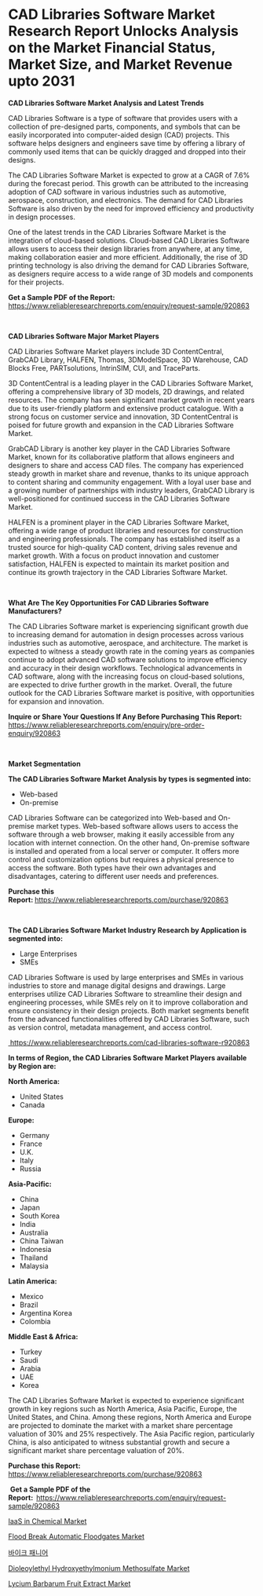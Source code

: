 <p><h1>CAD Libraries Software Market Research Report Unlocks Analysis on the Market Financial Status, Market Size, and Market Revenue upto 2031</h1></p><p><strong>CAD Libraries Software Market Analysis and Latest Trends</strong></p>
<p><p>CAD Libraries Software is a type of software that provides users with a collection of pre-designed parts, components, and symbols that can be easily incorporated into computer-aided design (CAD) projects. This software helps designers and engineers save time by offering a library of commonly used items that can be quickly dragged and dropped into their designs.</p><p>The CAD Libraries Software Market is expected to grow at a CAGR of 7.6% during the forecast period. This growth can be attributed to the increasing adoption of CAD software in various industries such as automotive, aerospace, construction, and electronics. The demand for CAD Libraries Software is also driven by the need for improved efficiency and productivity in design processes.</p><p>One of the latest trends in the CAD Libraries Software Market is the integration of cloud-based solutions. Cloud-based CAD Libraries Software allows users to access their design libraries from anywhere, at any time, making collaboration easier and more efficient. Additionally, the rise of 3D printing technology is also driving the demand for CAD Libraries Software, as designers require access to a wide range of 3D models and components for their projects.</p></p>
<p><strong>Get a Sample PDF of the Report:&nbsp;</strong> <a href="https://www.reliableresearchreports.com/enquiry/request-sample/920863">https://www.reliableresearchreports.com/enquiry/request-sample/920863</a></p>
<p>&nbsp;</p>
<p><strong>CAD Libraries Software Major Market Players</strong></p>
<p><p>CAD Libraries Software Market players include 3D ContentCentral, GrabCAD Library, HALFEN, Thomas, 3DModelSpace, 3D Warehouse, CAD Blocks Free, PARTsolutions, IntrinSIM, CUI, and TraceParts. </p><p>3D ContentCentral is a leading player in the CAD Libraries Software Market, offering a comprehensive library of 3D models, 2D drawings, and related resources. The company has seen significant market growth in recent years due to its user-friendly platform and extensive product catalogue. With a strong focus on customer service and innovation, 3D ContentCentral is poised for future growth and expansion in the CAD Libraries Software Market.</p><p>GrabCAD Library is another key player in the CAD Libraries Software Market, known for its collaborative platform that allows engineers and designers to share and access CAD files. The company has experienced steady growth in market share and revenue, thanks to its unique approach to content sharing and community engagement. With a loyal user base and a growing number of partnerships with industry leaders, GrabCAD Library is well-positioned for continued success in the CAD Libraries Software Market.</p><p>HALFEN is a prominent player in the CAD Libraries Software Market, offering a wide range of product libraries and resources for construction and engineering professionals. The company has established itself as a trusted source for high-quality CAD content, driving sales revenue and market growth. With a focus on product innovation and customer satisfaction, HALFEN is expected to maintain its market position and continue its growth trajectory in the CAD Libraries Software Market.</p></p>
<p>&nbsp;</p>
<p><strong>What Are The Key Opportunities For CAD Libraries Software Manufacturers?</strong></p>
<p><p>The CAD Libraries Software market is experiencing significant growth due to increasing demand for automation in design processes across various industries such as automotive, aerospace, and architecture. The market is expected to witness a steady growth rate in the coming years as companies continue to adopt advanced CAD software solutions to improve efficiency and accuracy in their design workflows. Technological advancements in CAD software, along with the increasing focus on cloud-based solutions, are expected to drive further growth in the market. Overall, the future outlook for the CAD Libraries Software market is positive, with opportunities for expansion and innovation.</p></p>
<p><strong>Inquire or Share Your Questions If Any Before Purchasing This Report:</strong> <a href="https://www.reliableresearchreports.com/enquiry/pre-order-enquiry/920863">https://www.reliableresearchreports.com/enquiry/pre-order-enquiry/920863</a></p>
<p>&nbsp;</p>
<p><strong>Market Segmentation</strong></p>
<p><strong>The CAD Libraries Software Market Analysis by types is segmented into:</strong></p>
<p><ul><li>Web-based</li><li>On-premise</li></ul></p>
<p><p>CAD Libraries Software can be categorized into Web-based and On-premise market types. Web-based software allows users to access the software through a web browser, making it easily accessible from any location with internet connection. On the other hand, On-premise software is installed and operated from a local server or computer. It offers more control and customization options but requires a physical presence to access the software. Both types have their own advantages and disadvantages, catering to different user needs and preferences.</p></p>
<p><strong>Purchase this Report:&nbsp;</strong><a href="https://www.reliableresearchreports.com/purchase/920863">https://www.reliableresearchreports.com/purchase/920863</a></p>
<p>&nbsp;</p>
<p><strong>The CAD Libraries Software Market Industry Research by Application is segmented into:</strong></p>
<p><ul><li>Large Enterprises</li><li>SMEs</li></ul></p>
<p><p>CAD Libraries Software is used by large enterprises and SMEs in various industries to store and manage digital designs and drawings. Large enterprises utilize CAD Libraries Software to streamline their design and engineering processes, while SMEs rely on it to improve collaboration and ensure consistency in their design projects. Both market segments benefit from the advanced functionalities offered by CAD Libraries Software, such as version control, metadata management, and access control.</p></p>
<p><a href="https://www.reliableresearchreports.com/cad-libraries-software-r920863">&nbsp;https://www.reliableresearchreports.com/cad-libraries-software-r920863</a></p>
<p><strong>In terms of Region, the CAD Libraries Software Market Players available by Region are:</strong></p>
<p>
    <p> <strong> North America: </strong>
        <ul>
            <li>United States</li>
            <li>Canada</li>
        </ul>
        </p> 
    <p> <strong> Europe: </strong>
        <ul>
            <li>Germany</li>
            <li>France</li>
            <li>U.K.</li>
            <li>Italy</li>
            <li>Russia</li>
        </ul>
        </p> 
    <p> <strong> Asia-Pacific: </strong>
        <ul>
            <li>China</li>
            <li>Japan</li>
            <li>South Korea</li>
            <li>India</li>
            <li>Australia</li>
            <li>China Taiwan</li>
            <li>Indonesia</li>
            <li>Thailand</li>
            <li>Malaysia</li>
        </ul>
        </p> 
    <p> <strong> Latin America: </strong>
        <ul>
            <li>Mexico</li>
            <li>Brazil</li>
            <li>Argentina Korea</li>
            <li>Colombia</li>
        </ul>
        </p> 
    <p> <strong> Middle East & Africa: </strong>
        <ul>
            <li>Turkey</li>
            <li>Saudi</li>
            <li>Arabia</li>
            <li>UAE</li>
            <li>Korea</li>
        </ul>
    </p>
    </p>
<p><p>The CAD Libraries Software Market is expected to experience significant growth in key regions such as North America, Asia Pacific, Europe, the United States, and China. Among these regions, North America and Europe are projected to dominate the market with a market share percentage valuation of 30% and 25% respectively. The Asia Pacific region, particularly China, is also anticipated to witness substantial growth and secure a significant market share percentage valuation of 20%.</p></p>
<p><strong>Purchase this Report: </strong><a href="https://www.reliableresearchreports.com/purchase/920863">https://www.reliableresearchreports.com/purchase/920863</a></p>
<p>&nbsp;<strong>Get a Sample PDF of the Report:&nbsp;&nbsp;</strong><a href="https://www.reliableresearchreports.com/enquiry/request-sample/920863">https://www.reliableresearchreports.com/enquiry/request-sample/920863</a></p>
<p><strong></strong></p>
<p><p><a href="https://github.com/seekum/Market-Research-Report-List-2/blob/main/iaas-in-chemical-market.md">IaaS in Chemical Market</a></p><p><a href="https://github.com/nancykennedykellievqfqt2/Market-Research-Report-List-2/blob/main/flood-break-automatic-floodgates-market.md">Flood Break Automatic Floodgates Market</a></p><p><a href="https://github.com/durgin521/Market-Research-Report-List-1/blob/main/768054954125.md">바이크 패니어</a></p><p><a href="https://www.linkedin.com/pulse/dioleoylethyl-hydroxyethylmonium-methosulfate-market-offer-ysumc">Dioleoylethyl Hydroxyethylmonium Methosulfate Market</a></p><p><a href="https://www.linkedin.com/pulse/lycium-barbarum-fruit-extract-market-goal-estimating-7mcgc">Lycium Barbarum Fruit Extract Market</a></p></p>